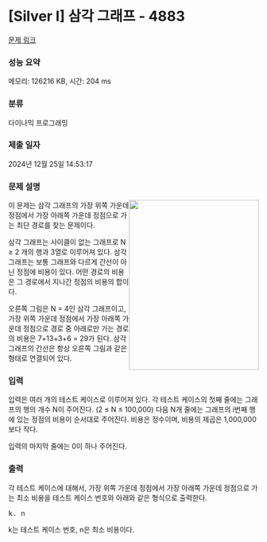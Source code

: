 # [Silver I] 삼각 그래프 - 4883 

[문제 링크](https://www.acmicpc.net/problem/4883) 

### 성능 요약

메모리: 126216 KB, 시간: 204 ms

### 분류

다이나믹 프로그래밍

### 제출 일자

2024년 12월 25일 14:53:17

### 문제 설명

<p><img alt="" src="" style="float:right; height:342px; width:261px">이 문제는 삼각 그래프의 가장 위쪽 가운데 정점에서 가장 아래쪽 가운데 정점으로 가는 최단 경로를 찾는 문제이다.</p>

<p>삼각 그래프는 사이클이 없는 그래프로 N ≥ 2 개의 행과 3열로 이루어져 있다. 삼각 그래프는 보통 그래프와 다르게 간선이 아닌 정점에 비용이 있다. 어떤 경로의 비용은 그 경로에서 지나간 정점의 비용의 합이다.</p>

<p>오른쪽 그림은 N = 4인 삼각 그래프이고, 가장 위쪽 가운데 정점에서 가장 아래쪽 가운데 정점으로 경로 중 아래로만 가는 경로의 비용은 7+13+3+6 = 29가 된다. 삼각 그래프의 간선은 항상 오른쪽 그림과 같은 형태로 연결되어 있다.</p>

### 입력 

 <p>입력은 여러 개의 테스트 케이스로 이루어져 있다. 각 테스트 케이스의 첫째 줄에는 그래프의 행의 개수 N이 주어진다. (2 ≤ N ≤ 100,000) 다음 N개 줄에는 그래프의 i번째 행에 있는 정점의 비용이 순서대로 주어진다. 비용은 정수이며, 비용의 제곱은 1,000,000보다 작다.</p>

<p>입력의 마지막 줄에는 0이 하나 주어진다.</p>

### 출력 

 <p>각 테스트 케이스에 대해서, 가장 위쪽 가운데 정점에서 가장 아래쪽 가운데 정점으로 가는 최소 비용을 테스트 케이스 번호와 아래와 같은 형식으로 출력한다.</p>

<pre>k. n</pre>

<p>k는 테스트 케이스 번호, n은 최소 비용이다.</p>

